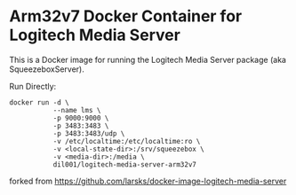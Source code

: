 # Arm32v7 Docker Container for Logitech Media Server

This is a Docker image for running the Logitech Media Server package
(aka SqueezeboxServer).

Run Directly:

    docker run -d \
               --name lms \
               -p 9000:9000 \
               -p 3483:3483 \
               -p 3483:3483/udp \
               -v /etc/localtime:/etc/localtime:ro \
               -v <local-state-dir>:/srv/squeezebox \
               -v <media-dir>:/media \
               dil001/logitech-media-server-arm32v7


forked from https://github.com/larsks/docker-image-logitech-media-server
